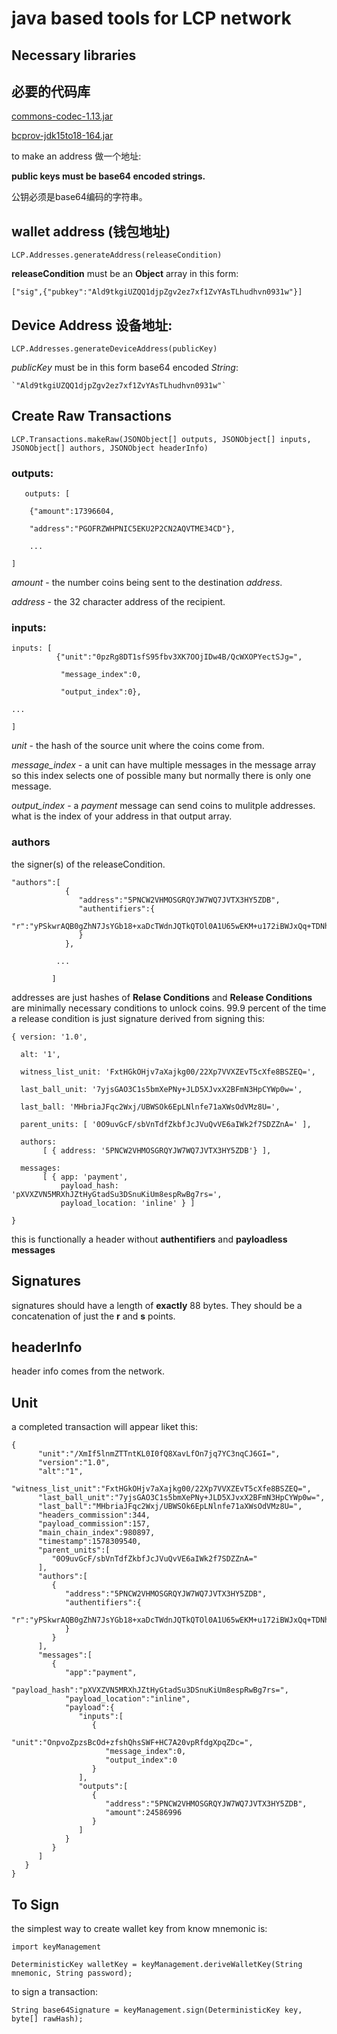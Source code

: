 # java based tools for LCP network
## Necessary libraries
## 必要的代码库
[commons-codec-1.13.jar](https://commons.apache.org/proper/commons-codec/download_codec.cgi)

[bcprov-jdk15to18-164.jar](https://www.bouncycastle.org/latest_releases.html)

to make an address
做一个地址:

**public keys must be base64 encoded strings.**

公钥必须是base64编码的字符串。

## wallet address (钱包地址)


```LCP.Addresses.generateAddress(releaseCondition)``` 

  **releaseCondition** must be an **Object** array in this form:
    
   `["sig",{"pubkey":"Ald9tkgiUZQQ1djpZgv2ez7xf1ZvYAsTLhudhvn0931w"}]`


## Device Address 设备地址:

`LCP.Addresses.generateDeviceAddress(publicKey)`

   *publicKey* must be in this form base64 encoded *String*:
     
    `"Ald9tkgiUZQQ1djpZgv2ez7xf1ZvYAsTLhudhvn0931w"`
     
## Create Raw Transactions

`LCP.Transactions.makeRaw(JSONObject[] outputs,
         JSONObject[] inputs,
         JSONObject[] authors,
         JSONObject headerInfo)`

### outputs:
```
   outputs: [
    
    {"amount":17396604,
    
    "address":"PGOFRZWHPNIC5EKU2P2CN2AQVTME34CD"}, 
    
    ... 

]
  ```                       
    
   *amount* - the number coins being sent to the destination *address*.
    
   *address* - the 32 character address of the recipient.
    
    
  ### inputs:
  ```
  inputs: [
            {"unit":"0pzRg8DT1sfS95fbv3XK7OOjIDw4B/QcWXOPYectSJg=",
  
             "message_index":0,
  
             "output_index":0},
 
  ... 

]
  ```
  
  *unit* - the hash of the source unit where the coins come from. 
  
  *message_index* - a unit can have multiple messages in the message array so 
  this index selects one of possible many but normally there is only one message.
  
  *output_index* - a *payment* message can send coins to mulitple addresses. what
  is the index of your address in that output array.
  
  ### authors
  the signer(s) of the releaseCondition.
  ```
"authors":[
              {
                 "address":"5PNCW2VHMOSGRQYJW7WQ7JVTX3HY5ZDB",
                 "authentifiers":{
                    "r":"yPSkwrAQB0gZhN7JsYGb18+xaDcTWdnJQTkQTOl0A1U65wEKM+u172iBWJxQq+TDNhiNnzEQ6kea4QUEbt3TmA=="
                 }
              },

            ...

           ]
```


addresses are just hashes of **Relase Conditions** and **Release Conditions** 
are minimally necessary conditions to unlock coins. 99.9 percent of the time 
a release condition is just signature derived from signing this:

```
{ version: '1.0',

  alt: '1',

  witness_list_unit: 'FxtHGkOHjv7aXajkg00/22Xp7VVXZEvT5cXfe8BSZEQ=',

  last_ball_unit: '7yjsGAO3C1s5bmXePNy+JLD5XJvxX2BFmN3HpCYWp0w=',

  last_ball: 'MHbriaJFqc2Wxj/UBWSOk6EpLNlnfe71aXWsOdVMz8U=',

  parent_units: [ '0O9uvGcF/sbVnTdfZkbfJcJVuQvVE6aIWk2f7SDZZnA=' ],

  authors: 
       [ { address: '5PNCW2VHMOSGRQYJW7WQ7JVTX3HY5ZDB'} ],

  messages: 
       [ { app: 'payment',
           payload_hash: 'pXVXZVN5MRXhJZtHyGtadSu3DSnuKiUm8espRwBg7rs=',
           payload_location: 'inline' } ] 

}

```

this is functionally a header without **authentifiers** and **payloadless messages**

## Signatures
signatures should have a length of **exactly** 88 bytes. They should be a concatenation
of just the **r** and **s** points.


## headerInfo
header info comes from the network. 
  
## Unit

a completed transaction will appear liket this:

```
{
      "unit":"/XmIf5lnmZTTntKL0I0fQ8XavLfOn7jq7YC3nqCJ6GI=",
      "version":"1.0",
      "alt":"1",
      "witness_list_unit":"FxtHGkOHjv7aXajkg00/22Xp7VVXZEvT5cXfe8BSZEQ=",
      "last_ball_unit":"7yjsGAO3C1s5bmXePNy+JLD5XJvxX2BFmN3HpCYWp0w=",
      "last_ball":"MHbriaJFqc2Wxj/UBWSOk6EpLNlnfe71aXWsOdVMz8U=",
      "headers_commission":344,
      "payload_commission":157,
      "main_chain_index":980897,
      "timestamp":1578309540,
      "parent_units":[
         "0O9uvGcF/sbVnTdfZkbfJcJVuQvVE6aIWk2f7SDZZnA="
      ],
      "authors":[
         {
            "address":"5PNCW2VHMOSGRQYJW7WQ7JVTX3HY5ZDB",
            "authentifiers":{
               "r":"yPSkwrAQB0gZhN7JsYGb18+xaDcTWdnJQTkQTOl0A1U65wEKM+u172iBWJxQq+TDNhiNnzEQ6kea4QUEbt3TmA=="
            }
         }
      ],
      "messages":[
         {
            "app":"payment",
            "payload_hash":"pXVXZVN5MRXhJZtHyGtadSu3DSnuKiUm8espRwBg7rs=",
            "payload_location":"inline",
            "payload":{
               "inputs":[
                  {
                     "unit":"OnpvoZpzsBcOd+zfshQhsSWF+HC7A20vpRfdgXpqZDc=",
                     "message_index":0,
                     "output_index":0
                  }
               ],
               "outputs":[
                  {
                     "address":"5PNCW2VHMOSGRQYJW7WQ7JVTX3HY5ZDB",
                     "amount":24586996
                  }
               ]
            }
         }
      ]
   }
}

```

## To Sign

the simplest way to create wallet key from know mnemonic is:
```
import keyManagement

DeterministicKey walletKey = keyManagement.deriveWalletKey(String mnemonic, String password);
```

to sign a transaction:
```
String base64Signature = keyManagement.sign(DeterministicKey key, byte[] rawHash);

```
